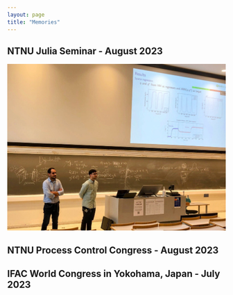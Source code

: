 ```yaml
---
layout: page
title: "Memories"
---
```


## NTNU Julia Seminar - August 2023

<left><img src="julia1.jpeg" ></left>

## NTNU Process Control Congress - August 2023


## IFAC World Congress in Yokohama, Japan - July 2023

